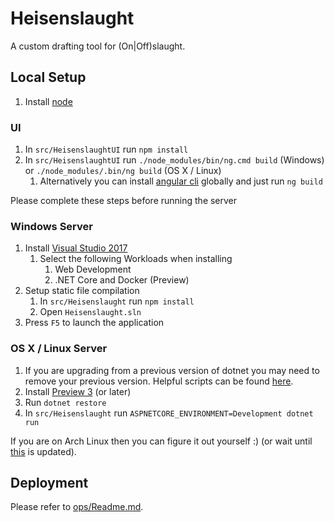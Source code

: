 # Heisenslaught

A custom drafting tool for (On|Off)slaught.

## Local Setup

1. Install [node](https://nodejs.org)
	
### UI
1. In `src/HeisenslaughtUI` run `npm install`
1. In `src/HeisenslaughtUI` run `./node_modules/bin/ng.cmd build` (Windows) or `./node_modules/.bin/ng build` (OS X / Linux)
    1. Alternatively you can install [angular cli](https://github.com/angular/angular-cli/) globally and just run `ng build`

Please complete these steps before running the server

### Windows Server
1. Install [Visual Studio 2017](https://www.visualstudio.com/vs/visual-studio-2017-rc/)
    1. Select the following Workloads when installing
        1. Web Development
        1. .NET Core and Docker (Preview)
1. Setup static file compilation
    1. In `src/Heisenslaught` run `npm install`
    1. Open `Heisenslaught.sln` 
1. Press `F5` to launch the application

### OS X / Linux Server
1. If you are upgrading from a previous version of dotnet you may need to remove your previous version. Helpful scripts can be found [here](https://github.com/dotnet/cli/tree/rel/1.0.0/scripts/obtain/uninstall).
1. Install [Preview 3](https://github.com/dotnet/core/blob/master/release-notes/preview3-download.md) (or later)
1. Run `dotnet restore`
1. In `src/Heisenslaught` run `ASPNETCORE_ENVIRONMENT=Development dotnet run`

If you are on Arch Linux then you can figure it out yourself :) (or wait until [this](https://aur.archlinux.org/packages/dotnet-cli/) is updated).

## Deployment
Please refer to [ops/Readme.md](https://github.com/chetjan/heisenslaught/tree/master/ops).
